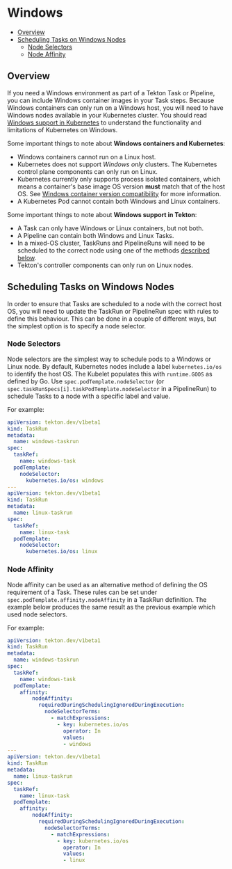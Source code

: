 # Windows

- [Overview](#overview)
- [Scheduling Tasks on Windows Nodes](#scheduling-tasks-on-windows-nodes)
  - [Node Selectors](#node-selectors)
  - [Node Affinity](#node-affinity)
  
## Overview

If you need a Windows environment as part of a Tekton Task or Pipeline, you can include Windows container images in your Task steps. Because Windows containers can only run on a Windows host, you will need to have Windows nodes available in your Kubernetes cluster. You should read [Windows support in Kubernetes](https://kubernetes.io/docs/setup/production-environment/windows/intro-windows-in-kubernetes/) to understand the functionality and limitations of Kubernetes on Windows.

Some important things to note about **Windows containers and Kubernetes**:

- Windows containers cannot run on a Linux host.
- Kubernetes does not support *Windows only* clusters. The Kubernetes control plane components can only run on Linux. 
- Kubernetes currently only supports process isolated containers, which means a container's base image OS version **must** match that of the host OS. See [Windows container version compatibility](https://docs.microsoft.com/en-us/virtualization/windowscontainers/deploy-containers/version-compatibility?tabs=windows-server-20H2%2Cwindows-10-20H2) for more information.
- A Kubernetes Pod cannot contain both Windows and Linux containers.

Some important things to note about **Windows support in Tekton**: 

- A Task can only have Windows or Linux containers, but not both. 
- A Pipeline can contain both Windows and Linux Tasks. 
- In a mixed-OS cluster, TaskRuns and PipelineRuns will need to be scheduled to the correct node using one of the methods [described below](#scheduling-tasks-on-windows-nodes). 
- Tekton's controller components can only run on Linux nodes.

## Scheduling Tasks on Windows Nodes

In order to ensure that Tasks are scheduled to a node with the correct host OS, you will need to update the TaskRun or PipelineRun spec with rules to define this behaviour. This can be done in a couple of different ways, but the simplest option is to specify a node selector. 

### Node Selectors

Node selectors are the simplest way to schedule pods to a Windows or Linux node. By default, Kubernetes nodes include a label `kubernetes.io/os` to identify the host OS. The Kubelet populates this with `runtime.GOOS` as defined by Go. Use `spec.podTemplate.nodeSelector` (or `spec.taskRunSpecs[i].taskPodTemplate.nodeSelector` in a PipelineRun) to schedule Tasks to a node with a specific label and value.

For example:

``` yaml
apiVersion: tekton.dev/v1beta1
kind: TaskRun
metadata:
  name: windows-taskrun
spec:
  taskRef:
    name: windows-task
  podTemplate:
    nodeSelector:
      kubernetes.io/os: windows
---
apiVersion: tekton.dev/v1beta1
kind: TaskRun
metadata:
  name: linux-taskrun
spec:
  taskRef:
    name: linux-task
  podTemplate:
    nodeSelector:
      kubernetes.io/os: linux
```

### Node Affinity

Node affinity can be used as an alternative method of defining the OS requirement of a Task. These rules can be set under `spec.podTemplate.affinity.nodeAffinity` in a TaskRun definition. The example below produces the same result as the previous example which used node selectors.

For example:

```yaml
apiVersion: tekton.dev/v1beta1
kind: TaskRun
metadata:
  name: windows-taskrun
spec:
  taskRef:
    name: windows-task
  podTemplate:
    affinity:
        nodeAffinity:
          requiredDuringSchedulingIgnoredDuringExecution:
            nodeSelectorTerms:
              - matchExpressions:
                - key: kubernetes.io/os
                  operator: In
                  values:
                  - windows
---
apiVersion: tekton.dev/v1beta1
kind: TaskRun
metadata:
  name: linux-taskrun
spec:
  taskRef:
    name: linux-task
  podTemplate:
    affinity:
        nodeAffinity:
          requiredDuringSchedulingIgnoredDuringExecution:
            nodeSelectorTerms:
              - matchExpressions:
                - key: kubernetes.io/os
                  operator: In
                  values:
                  - linux
```
